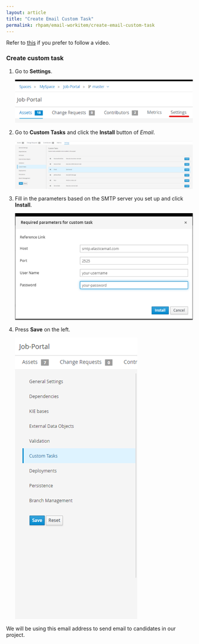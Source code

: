 ```yaml
---
layout: article
title: "Create Email Custom Task"
permalink: rhpam/email-workitem/create-email-custom-task
---
```


Refer to [this](https://www.youtube.com/watch?v=7e8koGi7Xqo) if you prefer to follow a video.

### Create custom task

1. Go to **Settings**.

   ![settings](../assets/images/business-central/settings.png)

2. Go to **Custom Tasks** and click the **Install** button of _Email_.

   ![custom-task-email](../assets/images/business-central/custom-task-email.png)

3. Fill in the parameters based on the SMTP server you set up and click **Install**.

   ![custom-task-email-parameters](../assets/images/business-central/custom-task-email-parameters.png)

4. Press **Save** on the left.

   ![settings-save](../assets/images/business-central/settings-save.png)

We will be using this email address to send email to candidates in our project.

